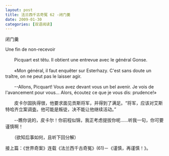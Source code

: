```yaml
---
layout: post
title: 法兰西千古奇冤 62 -闭门羹
date: 2009-01-30
categories: [双语阅读]  
---
```


闭门羹

Une fin de non-recevoir

　　Picquart est têtu. Il obtient une entrevue avec le général Gonse.

　　«Mon général, il faut enquêter sur Esterhazy. C'est sans doute un traître, on ne peut pas le laisser agir.

　　--Allons, Picquart! Vous avez devant vous un bel avenir. Je vois de l'avancement pour vous... Alors, écoutez ce que je vous dis: prudence!»



　　皮卡尔固执得很，他要求面见贡斯将军，并得到了满足。“将军，应该对艾斯特哈齐立案调査。他可能是叛徒，决不能让他继续活动。”

　　--瞧你说的，皮卡尔！你前程似锦，我正考虑提拔你呢……听我一句，你可要谨慎啊！



　　（欲知后事如何，且听下回分解）

接上篇：《世界奇案》连载《法兰西千古奇冤》(61)－《谨慎，再谨慎！》。
